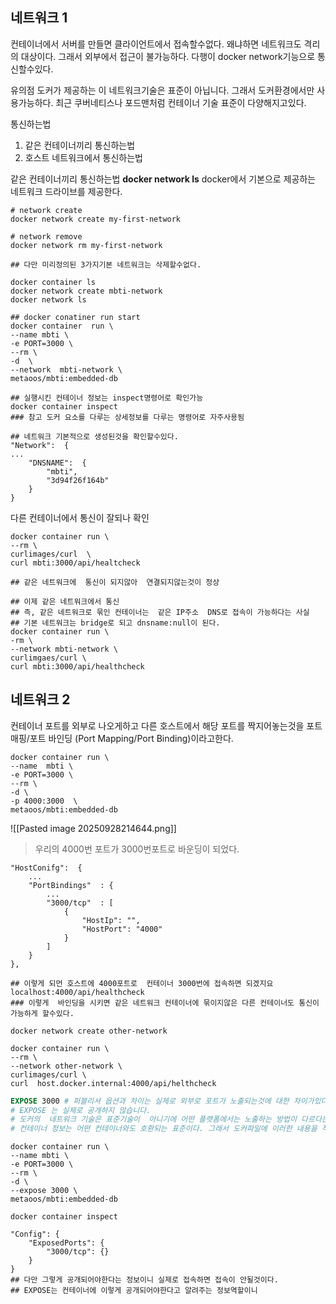 ## 네트워크 1
컨테이너에서 서버를 만들면 클라이언트에서 접속할수없다. 왜냐하면 네트워크도 격리의 대상이다. 그래서 외부에서 접근이 불가능하다. 다행이 docker network기능으로 통신할수있다.

유의점
도커가 제공하는 이 네트워크기술은 표준이 아닙니다. 그래서 도커환경에서만 사용가능하다. 최근 쿠버네티스나  포드맨처럼 컨테이너 기술 표준이 다양해지고있다.

통신하는법
1. 같은 컨테이너끼리 통신하는법
2. 호스트 네트워크에서 통신하는법

같은 컨테이너끼리 통신하는법
**docker network ls**
docker에서 기본으로 제공하는  네트워크 드라이브를 제공한다.

```docker
# network create
docker network create my-first-network

# network remove
docker network rm my-first-network

## 다만 미리정의된 3가지기본 네트워크는 삭제할수없다.

docker container ls
docker network create mbti-network
docker network ls

## docker conatiner run start
docker container  run \
--name mbti \
-e PORT=3000 \
--rm \
-d  \
--network  mbti-network \
metaoos/mbti:embedded-db

## 실행시킨 컨테이너 정보는 inspect명령어로 확인가능
docker container inspect
### 참고 도커 요소를 다루는 상세정보를 다루는 명령어로 자주사용됨

## 네트워크 기본적으로 생성된것을 확인할수있다.
"Network":  {
...
	"DNSNAME":  {
		"mbti",
		"3d94f26f164b"
	}
}
```

다른 컨테이너에서 통신이 잘되나 확인
```docker
docker container run \
--rm \
curlimages/curl  \
curl mbti:3000/api/healtcheck

## 같은 네트워크에  통신이 되지않아  연결되지않는것이 정상

## 이제 같은 네트워크에서 통신
## 즉, 같은 네트워크로 묶인 컨테이너는  같은 IP주소  DNS로 접속이 가능하다는 사실
## 기본 네트워크는 bridge로 되고 dnsname:null이 된다.
docker container run \
-rm \
--network mbti-network \
curlimgaes/curl \
curl mbti:3000/api/healthcheck
```

## 네트워크 2
컨테이너 포트를 외부로  나오게하고  다른 호스트에서 해당 포트를 짝지어놓는것을 
포트매핑/포트 바인딩 (Port Mapping/Port Binding)이라고한다.
```docker
docker container run \
--name  mbti \
-e PORT=3000 \
--rm \
-d \
-p 4000:3000  \
metaoos/mbti:embedded-db
```
![[Pasted image 20250928214644.png]]
> 우리의 4000번 포트가 3000번포트로 바운딩이 되었다.
```docker
"HostConifg":  {
	...
	"PortBindings"  : {
		...
		"3000/tcp"	: [
			{
				"HostIp": "",	
				"HostPort": "4000"
			}	
		]
	}
},

## 이렇게 되먼 호스트에 4000포트로  컨테이너 3000번에 접속하면 되겠지요
localhost:4000/api/healthcheck
### 이렇게  바인딩을 시키면 같은 네트워크 컨테이너에 묶이지않은 다른 컨테이너도 통신이 가능하게 할수있다.

docker network create other-network

docker container run \
--rm \
--network other-network \
curlimages/curl \
curl  host.docker.internal:4000/api/helthcheck
```

```Dockerfile
EXPOSE 3000 # 퍼블리셔 옵션과 차이는 실제로 외부로 포트가 노출되는것에 대한 차이가있다.
# EXPOSE 는 실제로 공개하지 않습니다.
# 도커의  네트워크 기술은 표준기술이  아니기에 어떤 플랫폼에서는 노출하는 방법이 다르다는것이다. 도커파일에 공개해야한다! 라고 적는것이 최선이라는것이다. 
# 컨테이너 정보는 어떤 컨테이너와도 호환되는 표준이다. 그래서 도커파일에 이러한 내용을 적어서 보내준다는것이다.
```

```docker
docker container run \
--name mbti \
-e PORT=3000 \
--rm \
-d \
--expose 3000 \
metaoos/mbti:embedded-db

docker container inspect

"Config": {
	"ExposedPorts": {
		"3000/tcp": {}	
	}
}
## 다만 그렇게 공개되어야한다는 정보이니 실제로 접속하면 접속이 안될것이다.
## EXPOSE는 컨테이너에 이렇게 공개되어야한다고 알려주는 정보역할이니
```
